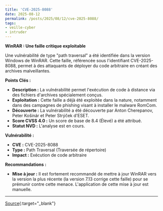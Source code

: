 ```yaml
---
title: 'CVE-2025-8088'
date: 2025-08-12
permalink: /posts/2025/08/12/cve-2025-8088/
tags:
- veille-cyber
- intruder
---
```

**WinRAR : Une faille critique exploitable**

Une vulnérabilité de type "path traversal" a été identifiée dans la version Windows de WinRAR. Cette faille, référencée sous l'identifiant CVE-2025-8088, permet à des attaquants de déployer du code arbitraire en créant des archives malveillantes.

**Points Clés :**

*   **Description :** La vulnérabilité permet l'exécution de code à distance via des fichiers d'archives spécialement conçus.
*   **Exploitation :** Cette faille a déjà été exploitée dans la nature, notamment dans des campagnes de phishing visant à installer le malware RomCom.
*   **Découverte :** La vulnérabilité a été découverte par Anton Cherepanov, Peter Košinár et Peter Strýček d'ESET.
*   **Score CVSS 4.0 :** Un score de base de 8.4 (Élevé) a été attribué.
*   **Statut NVD :** L'analyse est en cours.

**Vulnérabilité :**

*   **CVE :** CVE-2025-8088
*   **Type :** Path Traversal (Traversée de répertoire)
*   **Impact :** Exécution de code arbitraire

**Recommandations :**

*   **Mise à jour :** Il est fortement recommandé de mettre à jour WinRAR vers la version la plus récente (la version 7.13 corrige cette faille) pour se prémunir contre cette menace. L'application de cette mise à jour est manuelle.

---
[Source](https://cvemon.intruder.io/cves/CVE-2025-8088){:target="_blank"}
